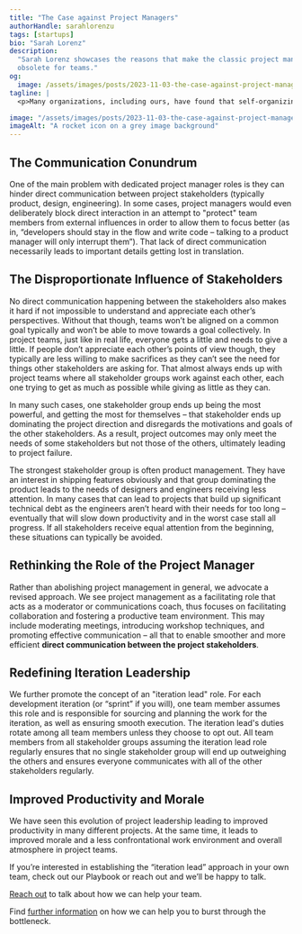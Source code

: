 ```yaml
---
title: "The Case against Project Managers"
authorHandle: sarahlorenzu
tags: [startups]
bio: "Sarah Lorenz"
description:
  "Sarah Lorenz showcases the reasons that make the classic project manager role
  obsolete for teams."
og:
  image: /assets/images/posts/2023-11-03-the-case-against-project-managers/og-image.jpg
tagline: |
  <p>Many organizations, including ours, have found that self-organizing teams that are aligned on a common goal and push towards that together, are more efficient and productive than the ones with classic, top-down management. In this article, we explore the reasons behind that believe and the negative impacts that a classic project manager role can have on productivity, quality, and morale.</p>

image: "/assets/images/posts/2023-11-03-the-case-against-project-managers/header-visual.jpg"
imageAlt: "A rocket icon on a grey image background"
---
```


## The Communication Conundrum

One of the main problem with dedicated project manager roles is they can hinder
direct communication between project stakeholders (typically product, design,
engineering). In some cases, project managers would even deliberately block
direct interaction in an attempt to "protect" team members from external
influences in order to allow them to focus better (as in, “developers should
stay in the flow and write code – talking to a product manager will only
interrupt them”). That lack of direct communication necessarily leads to
important details getting lost in translation.

## The Disproportionate Influence of Stakeholders

No direct communication happening between the stakeholders also makes it hard if
not impossible to understand and appreciate each other’s perspectives. Without
that though, teams won’t be aligned on a common goal typically and won’t be able
to move towards a goal collectively. In project teams, just like in real life,
everyone gets a little and needs to give a little. If people don’t appreciate
each other’s points of view though, they typically are less willing to make
sacrifices as they can’t see the need for things other stakeholders are asking
for. That almost always ends up with project teams where all stakeholder groups
work against each other, each one trying to get as much as possible while giving
as little as they can.

In many such cases, one stakeholder group ends up being the most powerful, and
getting the most for themselves – that stakeholder ends up dominating the
project direction and disregards the motivations and goals of the other
stakeholders. As a result, project outcomes may only meet the needs of some
stakeholders but not those of the others, ultimately leading to project failure.

The strongest stakeholder group is often product management. They have an
interest in shipping features obviously and that group dominating the product
leads to the needs of designers and engineers receiving less attention. In many
cases that can lead to projects that build up significant technical debt as the
engineers aren’t heard with their needs for too long – eventually that will slow
down productivity and in the worst case stall all progress. If all stakeholders
receive equal attention from the beginning, these situations can typically be
avoided.

## Rethinking the Role of the Project Manager

Rather than abolishing project management in general, we advocate a revised
approach. We see project management as a facilitating role that acts as a
moderator or communications coach, thus focuses on facilitating collaboration
and fostering a productive team environment. This may include moderating
meetings, introducing workshop techniques, and promoting effective communication
– all that to enable smoother and more efficient **direct communication between
the project stakeholders**.

## Redefining Iteration Leadership

We further promote the concept of an "iteration lead" role. For each development
iteration (or “sprint” if you will), one team member assumes this role and is
responsible for sourcing and planning the work for the iteration, as well as
ensuring smooth execution. The iteration lead's duties rotate among all team
members unless they choose to opt out. All team members from all stakeholder
groups assuming the iteration lead role regularly ensures that no single
stakeholder group will end up outweighing the others and ensures everyone
communicates with all of the other stakeholders regularly.

## Improved Productivity and Morale

We have seen this evolution of project leadership leading to improved
productivity in many different projects. At the same time, it leads to improved
morale and a less confrontational work environment and overall atmosphere in
project teams.

If you’re interested in establishing the “iteration lead” approach in your own
team, check out our Playbook or reach out and we’ll be happy to talk.

[Reach out](https://mainmatter.com/contact/) to talk about how we can help your
team.

Find [further information](https://mainmatter.com/startups/) on how we can help
you to burst through the bottleneck.

